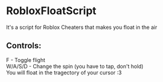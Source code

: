 # RobloxFloatScript
It's a script for Roblox Cheaters that makes you float in the air

## Controls:

F - Toggle flight <br>
W/A/S/D - Change the spin (you have to tap, don't hold) <br>
You will float in the tragectory of your cursor :3
